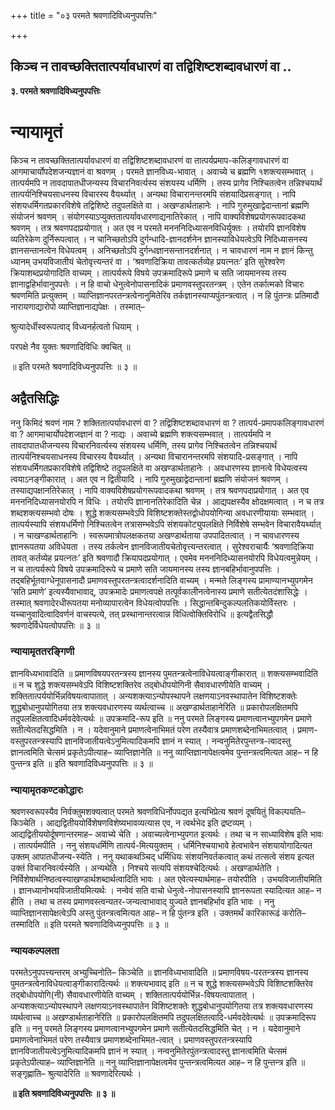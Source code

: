 +++
title = "०३ परमते श्रवणादिविध्यनुपपत्तिः"

+++


## किञ्च न तावच्छक्तितात्पर्यावधारणं वा तद्विशिष्टशब्दावधारणं वा ..

**३. परमते श्रवणादिविध्यनुपपत्तिः**

# **न्यायामृतं**

किञ्च न तावच्छक्तितात्पर्यावधारणं वा तद्विशिष्टशब्दावधारणं वा तात्पर्यप्रमाप-कलिङ्गावधारणं वा आगमाचार्योपदेशजन्यज्ञानं वा श्रवणम् । परमते ज्ञानविध्य-भावात् । अवाच्ये च ब्रह्मणि १शक्त्यसम्भवात् । तात्पर्यमपि न तावदापातधीजन्यस्य विचारनिवर्त्यस्य संशयस्य धर्मिणि । तस्य प्रागेव निश्चितत्वेन तन्निश्चयार्थं तात्पर्यनिश्चियसाधनस्य विचारस्य वैयर्थ्यात् । अन्यथा विचारानन्तरमपि संशयादिप्रसङ्गात् । नापि संशयधर्मिगतप्रकारविशेषे तद्विशिष्टे तदुपलक्षिते वा । अखण्डार्थताहानेः । नापि गुरुमुखाद्वेदान्तानां ब्रह्मणि संयोजनं श्रवणम् । संयोगस्याऽप्युक्ततात्पर्यावधारणाद्यनातिरेकात् । नापि वाक्यविशेषप्रयोगरूपवादकथा श्रवणम् । तत्र श्रवणपदाप्रयोगात् । अत एव न परमते मनननिदिध्यासनविधिर्युक्तः । तयोरपि ज्ञानविशेष व्यतिरेकेण दुर्निरूपत्वात् । न चानिच्छतोऽपि दुर्गन्धादि-ज्ञानदर्शनेन ज्ञानस्याविधेयत्वेऽपि निदिध्यासनस्य ज्ञानसन्तानत्वेन विधेयत्वम् । अनिच्छतोऽपि दुर्गन्धज्ञानसन्तानदर्शनात् । न चावधारणं नाम न ज्ञानं किन्तु ध्यानम् उभयविजातीयं चेतोवृत्त्यन्तरं वा । ‘श्रवणादिक्रिया तावत्कर्तव्येह प्रयत्नतः’ इति सुरेश्वरेण क्रियाशब्दप्रयोगादिति वाच्यम् । तात्पर्यरूपे विषये उपक्रमादिरूपे प्रमाणे च सति जायमानस्य तस्य ज्ञानाद्वहिर्भावानुपपत्तेः । न हि वाचो धेनुत्वेनोपासनादिकं प्रमाणवस्तुपरतन्त्रम् । एतेन तर्कात्मको विचारः श्रवणमिति प्रत्युक्तम् । व्याप्तिज्ञानपरतन्त्रत्वेनानुमितेरिव तर्कज्ञानस्याप्यपुंतन्त्रत्वात् । न हि पुंतन्त्रः प्रतिमादौ नारायणाद्यारोपो व्याप्तिज्ञानाद्यपेक्षः । तस्मात्–

श्रुत्यादेर्धीस्वरूपत्वाद् विध्यनर्हत्वतो धियाम् ।

परपक्षे नैव युक्तः श्रवणादिविधिः क्वचित् ॥

॥ इति परमते श्रवणादिविध्यनुपपत्तिः ॥ ३ ॥

## **अद्वैतसिद्धिः**

ननु किमिदं श्रवणं नाम ? शक्तितात्पर्यावधारणं वा ? तद्विशिष्टशब्दावधारणं वा ? तात्पर्य-प्रमापकलिङ्गावधारणं वा ? आगमाचार्योपदेशजज्ञानं वा ? नाद्यः । अवाच्ये ब्रह्मणि शक्त्यसम्भवात् । तात्पर्यमपि न तावदापातधीजन्यस्य विचारनिवर्त्यस्य संशयस्य धर्मिणि, तस्य प्रागेव निश्चितत्वेन तन्निश्चयार्थं तात्पर्यनिश्चयसाधनस्य विचारस्य वैयर्थ्यात् । अन्यथा विचारानन्तरमपि संशयादि-प्रसङ्गात् । नापि संशयधर्मिगतप्रकारविशेषे तद्विशिष्टे तदुपलक्षिते वा अखण्डार्थताहानेः । अवधारणस्य ज्ञानत्वे विधेयत्वस्य त्वयाऽनङ्गीकारात् । अत एव न द्वितीयादि । नापि गुरुमुखाद्वेदान्तानां ब्रह्मणि संयोजनं श्रवणम् । तस्याद्यपक्षानतिरेकात् । नापि वाक्यविशेषप्रयोगरूपवादकथा श्रवणम् । तत्र श्रवणपदाप्रयोगात् । अत एव मनननिदिध्यासनयोरपि न विधिः । तयोरपि ज्ञानानतिरेकादिति चेन्न । आद्यपक्षस्यैव क्षोदक्षमत्वात् । न च तत्र शब्दशक्त्यसम्भवो दोषः । शुद्धे शक्त्यसम्भवेऽपि विशिष्टशक्तेस्तद्वोधोपयोगिन्या अवधारणीयायाः सम्भवात् । तात्पर्यस्यापि संशयधर्मिणो निश्चितत्वेन तत्रासम्भवेऽपि संशयकोट्युपलक्षिते निर्विशेषे सम्भवेन विचारावैयर्थ्यात् । न चाखण्डार्थताहानिः । स्वरूपमात्रोपलक्षकतया अखण्डार्थताया उपपादितत्वात् । न चावधारणस्य ज्ञानरूपतया अविधेयता । तस्य तर्कत्वेन ज्ञानविजातीयचेतोवृत्त्यन्तरत्वात् । सुरेश्वराचार्यैः ‘श्रवणादिक्रिया तावत् कर्तव्येह प्रयत्नतः’ इति श्रवणादौ क्रियापदप्रयोगात् । एवमेव मनननिदिध्यासनयोरपि विधेयत्वमुन्नेयम् । न च तात्पर्यरूपे विषये उपक्रमादिरूपे च प्रमाणे सति जायमानस्य तस्य ज्ञानबहिर्भावानुपपत्तिः । तद्बहिर्भूतवाग्धेनूपासनादौ प्रमाणवस्तुपरतन्त्रत्वादर्शनादिति वाच्यम् । मन्मते लिङ्गस्य प्रामाण्यानभ्युपगमेन ‘सति प्रमाणे’ इत्यस्यैवाभावाद्, उपक्रमादेः प्रमाणत्वपक्षे तत्पूर्वकालीनत्वेनास्य प्रमाणे सतीत्येतदंशासिद्धेः । तस्मात् श्रवणादेरधीरूपतया मनोव्यापारत्वेन विधेयत्वोपपत्तिः । सिद्धान्तबिन्दुकल्पलतिकयोर्विस्तरः । यच्चानुवादित्वादिवर्णनं वाचस्पत्ये, तत् प्रस्थानान्तरत्वान्न विधित्वोक्तिविरोधि ॥ इत्यद्वैतसिद्धौ श्रवणादेर्विधेयत्वोपपत्तिः ॥ ३ ॥

### **न्यायामृततरङ्गिणी**

ज्ञानविध्यभावादिति ॥ प्रमाणविषयपरतन्त्रस्य ज्ञानस्य पुमतन्त्रत्वेनाविधेयत्वाङ्गीकारात् ॥ शक्त्यसम्भवादिति ॥ न च शुद्धे शक्त्यसम्भवेऽपि विशिष्टशक्तिरेव तद्बोधोपयोगिनी सैवावधारणीयेति वाच्यम् । शक्तितात्पर्ययोर्भिन्नविषयत्वापातात् । अन्यशक्त्याऽन्योपस्थापने लक्षणयाऽनवस्थापातेन विशिष्टशक्तेः शुद्धबोधानुपयोगितया तत्र शक्त्यवधारणस्य व्यर्थत्वाच्च ॥ अखण्डार्थताहानेरिति ॥ प्रकारोपलक्षितमपि तदुपलक्षितत्वादिधर्मवदेवेत्यर्थः ॥ उपक्रमादि-रूप इति ॥ ननु परमते लिङ्गस्य प्रमाणत्वानभ्युपगमेन प्रमाणे सतीत्येतदसिद्धमिति । न । यदेवानुमाने प्रमाणत्वेनाभिमतं परेण तस्यैवात्र प्रमाणशब्देनाभिमतत्वात् । प्रमाण-वस्तुपरतन्त्रस्यापि ज्ञानविजातीयत्वेऽनुमित्यादिकमपि ज्ञानं न स्यात् । नन्वनुमितेरपुन्तन्त्र-त्वादस्तु ज्ञानत्वमिति चेत्समं प्रकृतेऽपीत्याह– व्याप्तिज्ञानेति ॥ ननु व्याप्तिज्ञानापेक्षत्वमेव पुन्तन्त्रत्वमित्यत आह– न हि पुन्तन्त्र इति ॥ इति श्रवणादिविध्यनुपपत्तिः ॥ ३ ॥

### **न्यायामृतकण्टकोद्धारः**

श्रवणस्वरूपस्यैव निर्वक्तुमशक्यत्वात् परमते श्रवणविधिर्नोपपद्यत इत्यभिप्रेत्य श्रवणं दूषयितुं विकल्पयति– किञ्चेति । आद्यद्वितीययोर्विशेषणविशेष्यभावव्यत्यास एव, न त्वर्थभेद इति द्रष्टव्यम् । आद्यद्वितीययोर्दूषणान्तरमाह– अवाच्ये चेति । अवाच्यत्वेनाभ्युपगत इत्यर्थः । तथा च न साध्याविशेष इति भावः । तात्पर्यमपीति । ननु संशयधर्मिणि तात्पर्य-मित्ययुक्तम् । धर्मिनिश्चयाभावे हेत्वभावेन संशयायोगादित्यत उक्तम् आपातधीजन्य-स्येति । ननु यथाकथञ्चिद् धर्मिधियः संशयनिवर्तकत्वात् कथं तत्सत्वे संशय इत्यत उक्तं विचारनिवर्त्यस्येति । अन्यथेति । निश्चये सत्यपि संशयश्चेदित्यर्थः । अखण्डार्थतेति । निर्विशेषार्थनिष्ठत्वस्याखण्डार्थशब्दार्थत्वादिति भावः । अत एवेत्यस्यार्थमाह– तयोरपीति । उभयविजातीयमिति । ज्ञानध्यानोभयविजातीयमित्यर्थः । नन्वेवं सति वाचो धेनुत्वे-नोपासनस्यापि ज्ञानरूपता स्यादित्यत आह– न हीति । तथा च तस्य प्रमाणवस्त्वन्यतर-जन्यत्वाभावाद् युज्यते ज्ञानबहिर्भाव इति भावः । ननु व्याप्तिज्ञानसापेक्षत्वेऽपि अस्तु पुंतन्त्रत्वमित्यत आह– न हि पुंतन्त्र इति । उक्तमर्थं कारिकारूढं करोति– तस्मादिति ॥ इति परमते श्रवणादिविध्यनुपपत्तिः ॥ ३ ॥

### **न्यायकल्पलता**

परमतेऽनुपपत्त्यन्तरम् अभ्युच्चिनोति– किञ्चेति ॥ ज्ञानविध्यभावादिति ॥ प्रमाणविषय-परतन्त्रस्य ज्ञानस्य पुमतन्त्रत्वेनाविधेयत्वाङ्गीकारादित्यर्थः ॥ शक्त्यभावाद् इति ॥ न च शुद्धे शक्त्यसम्भवेऽपि विशिष्टशक्तिरेव तद्बोधोपयोगि(नी) सैवावधारणीयेति वाच्यम् । शक्तितात्पर्ययोर्भिन्न-विषयत्वापातात् । अन्यशक्त्याऽन्योपस्थापने लक्षणयाऽनवस्थापातेन विशिष्टशक्तेः शुद्धबोधानुपयोगितया तत्र शक्त्यवधारणस्य व्यर्थत्वाच्च ॥ अखण्डार्थताहानेरिति ॥ प्रकारोपलक्षितमपि तदुपलक्षितत्वादि-धर्मवदेवेत्यर्थः ॥ उपक्रमादिरूप इति ॥ ननु परमते लिङ्गस्य प्रमाणत्वानभ्युपगमेन प्रमाणे सतीत्येतदसिद्धमिति चेत् । न । यदेवानुमाने प्रमाणत्वेनाभिमतं परेण तस्यैवात्र प्रमाणशब्देनाभिमत-त्वात् । प्रमाणवस्तुपरतन्त्रस्यापि ज्ञानविजातीयत्वेऽनुमित्यादिकमपि ज्ञानं न स्यात् । नन्वनुमितेरपुंतन्त्रत्वादस्तु ज्ञानत्वमिति चेत्समं प्रकृतेऽपीत्याह– व्याप्तिज्ञानेति ॥ ननु व्याप्तिज्ञानापेक्षत्वमेव पुन्तन्त्रत्वमित्यत आह– न हि पुन्तन्त्र इति ॥ सङ्गृह्णाति– श्रुत्यादेरिति ॥ श्रवणादेरित्यर्थः ।

**॥ इति श्रवणादिविध्यनुपपत्तिः ॥ ३ ॥**


